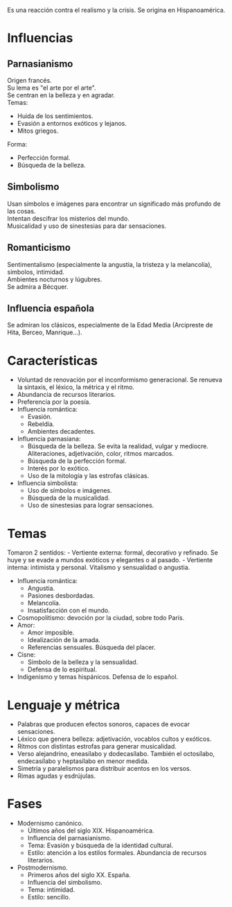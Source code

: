 Es una reacción contra el realismo y la crisis. Se origina en Hispanoamérica.

# Influencias

## Parnasianismo
Origen francés.  
Su lema es "el arte por el arte".  
Se centran en la belleza y en agradar.  
Temas:
- Huida de los sentimientos.
- Evasión a entornos exóticos y lejanos.
- Mitos griegos.

Forma:
- Perfección formal.
- Búsqueda de la belleza.

## Simbolismo
Usan símbolos e imágenes para encontrar un significado más profundo de las cosas.  
Intentan descifrar los misterios del mundo.  
Musicalidad y uso de sinestesias para dar sensaciones.

## Romanticismo
Sentimentalismo (especialmente la angustia, la tristeza y la melancolía), símbolos, intimidad.  
Ambientes nocturnos y lúgubres.  
Se admira a Bécquer.

## Influencia española
Se admiran los clásicos, especialmente de la Edad Media (Arcipreste de Hita, Berceo, Manrique...).

# Características
- Voluntad de renovación por el inconformismo generacional. Se renueva la sintaxis, el léxico, la métrica y el ritmo.
- Abundancia de recursos literarios.
- Preferencia por la poesía.
- Influencia romántica:
    - Evasión.
    - Rebeldía.
    - Ambientes decadentes.
- Influencia parnasiana:
    - Búsqueda de la belleza. Se evita la realidad, vulgar y mediocre. Aliteraciones, adjetivación, color, ritmos marcados.
    - Búsqueda de la perfección formal.
    - Interés por lo exótico.
    - Uso de la mitología y las estrofas clásicas.
- Influencia simbolista:
    - Uso de símbolos e imágenes.
    - Búsqueda de la musicalidad.
    - Uso de sinestesias para lograr sensaciones.

# Temas
Tomaron 2 sentidos:
    - Vertiente externa: formal, decorativo y refinado. Se huye y se evade a mundos exóticos y elegantes o al pasado.
    - Vertiente interna: intimista y personal. Vitalismo y sensualidad o angustia.
- Influencia romántica:
    - Angustia.
    - Pasiones desbordadas.
    - Melancolía.
    - Insatisfacción con el mundo.
- Cosmopolitismo: devoción por la ciudad, sobre todo París.
- Amor:
    - Amor imposible.
    - Idealización de la amada.
    - Referencias sensuales. Búsqueda del placer.
- Cisne:
    - Símbolo de la belleza y la sensualidad.
    - Defensa de lo espiritual.
- Indigenismo y temas hispánicos. Defensa de lo español.

# Lenguaje y métrica
- Palabras que producen efectos sonoros, capaces de evocar sensaciones.
- Léxico que genera belleza: adjetivación, vocablos cultos y exóticos.
- Ritmos con distintas estrofas para generar musicalidad.
- Verso alejandrino, eneasílabo y dodecasílabo. También el octosílabo, endecasílabo y heptasílabo en menor medida.
- Simetría y paralelismos para distribuir acentos en los versos.
- Rimas agudas y esdrújulas.

# Fases
- Modernismo canónico.
    - Últimos años del siglo XIX. Hispanoamérica.
    - Influencia del parnasianismo.
    - Tema: Evasión y búsqueda de la identidad cultural.
    - Estilo: atención a los estilos formales. Abundancia de recursos literarios.
- Postmodernismo.
    - Primeros años del siglo XX. España.
    - Influencia del simbolismo.
    - Tema: intimidad.
    - Estilo: sencillo.

